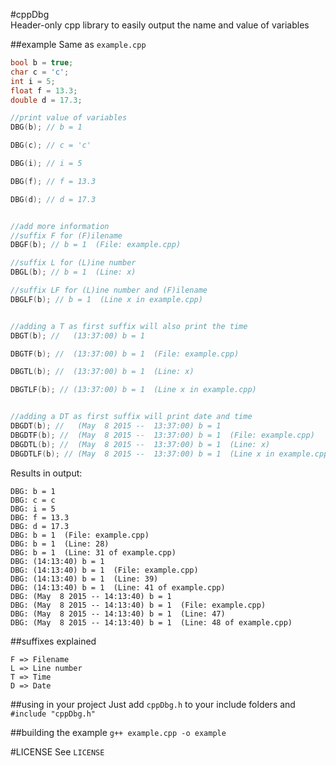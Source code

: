 #cppDbg  
Header-only cpp library to easily output the name and value of variables


##example
Same as `example.cpp`  
```cpp
bool b = true;
char c = 'c';
int i = 5;
float f = 13.3;
double d = 17.3;

//print value of variables
DBG(b); // b = 1

DBG(c); // c = 'c'

DBG(i); // i = 5

DBG(f); // f = 13.3

DBG(d); // d = 17.3


//add more information
//suffix F for (F)ilename
DBGF(b); // b = 1  (File: example.cpp)

//suffix L for (L)ine number
DBGL(b); // b = 1  (Line: x)

//suffix LF for (L)ine number and (F)ilename
DBGLF(b); // b = 1  (Line x in example.cpp)


//adding a T as first suffix will also print the time
DBGT(b); //   (13:37:00) b = 1

DBGTF(b); //  (13:37:00) b = 1  (File: example.cpp)

DBGTL(b); //  (13:37:00) b = 1  (Line: x)

DBGTLF(b); // (13:37:00) b = 1  (Line x in example.cpp)


//adding a DT as first suffix will print date and time
DBGDT(b); //   (May  8 2015 --  13:37:00) b = 1
DBGDTF(b); //  (May  8 2015 --  13:37:00) b = 1  (File: example.cpp)
DBGDTL(b); //  (May  8 2015 --  13:37:00) b = 1  (Line: x)
DBGDTLF(b); // (May  8 2015 --  13:37:00) b = 1  (Line x in example.cpp)
```

Results in output:  

```
DBG: b = 1
DBG: c = c
DBG: i = 5
DBG: f = 13.3
DBG: d = 17.3
DBG: b = 1  (File: example.cpp)
DBG: b = 1  (Line: 28)
DBG: b = 1  (Line: 31 of example.cpp)
DBG: (14:13:40) b = 1
DBG: (14:13:40) b = 1  (File: example.cpp)
DBG: (14:13:40) b = 1  (Line: 39)
DBG: (14:13:40) b = 1  (Line: 41 of example.cpp)
DBG: (May  8 2015 -- 14:13:40) b = 1
DBG: (May  8 2015 -- 14:13:40) b = 1  (File: example.cpp)
DBG: (May  8 2015 -- 14:13:40) b = 1  (Line: 47)
DBG: (May  8 2015 -- 14:13:40) b = 1  (Line: 48 of example.cpp)
```

##suffixes explained
```
F => Filename  
L => Line number
T => Time
D => Date
```

##using in your project
Just add `cppDbg.h` to your include folders and  `#include "cppDbg.h"`

##building the example
`g++ example.cpp -o example`

#LICENSE
See `LICENSE`
